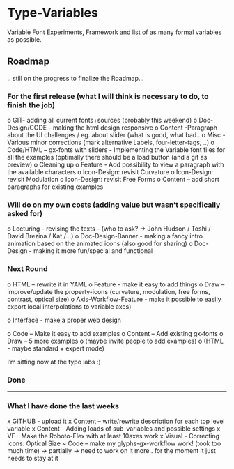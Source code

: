 # Type-Variables
Variable Font Experiments, Framework and list of as many formal variables as possible.


## Roadmap
.. still on the progress to finalize the Roadmap...

### For the first release (what I will think is necessary to do, to finish the job)
o GIT- adding all current fonts+sources (probably this weekend) 
o Doc-Design/CODE - making the html design responsive
o Content -Paragraph about the UI challenges / eg. about slider (what is good, what bad.. 
o Misc - Various minor corrections (mark alternative Labels, four-letter-tags, ..)
o Code/HTML – gx-fonts with sliders - Implementing the Variable font files for all the examples (optimally there should be a load button (and a gif as preview)
o Cleaning up
o Feature - Add possibility to view a paragraph with the available characters
o Icon-Design: revisit Curvature
o Icon-Design: revisit Modulation
o Icon-Design: revisit Free Forms
o Content – add short paragraphs for existing examples

### Will do on my own costs (adding value but wasn’t specifically asked for)
o Lecturing - revising the texts - (who to ask? -> John Hudson / Toshi / David Brezina / Kat / ..) 
o Doc-Design-Banner - making a fancy intro animation based on the animated icons (also good for sharing)
o Doc-Design - making it more fun/special and functional

### Next Round 
o HTML – rewrite it in YAML
o Feature - make it easy to add things
o Draw – improve/update the property-icons (curvature, modulation, free forms, contrast, optical size)
o Axis-Workflow-Feature - make it possible to easily export local interpolations to variable axes)




o Interface - make a proper web design


o Code – Make it easy to add examples
o Content – Add existing gx-fonts
o Draw – 5 more examples
o (maybe invite people to add examples)
o (HTML - maybe standard + expert mode)

I’m sitting now at the typo labs :) 


### Done
---------------------------------
### What I have done the last weeks
x GITHUB - upload it
x Content – write/rewrite description for each top level variable
x Content - Adding loads of sub-variables and possible settings
x VF - Make the Roboto-Flex with at least 10axes work
x Visual - Correcting icons: Optical Size
~ Code – make my glyphs-gx-workflow work! (took too much time) 
-> partially -> need to work on it more.. for the moment it just needs to stay at it 
